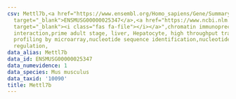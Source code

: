 ```yaml
---
csv: Mettl7b,<a href="https://www.ensembl.org/Homo_sapiens/Gene/Summary?db=core;g=ENSMUSG00000025347"
  target="_blank">ENSMUSG00000025347</a>,<a href="https://www.ncbi.nlm.nih.gov/pubmed/23834426"
  target="_blank"><i class="fas fa-file"></i></a>",chromatin immunoprecipitation assay,direct
  interaction,prime adult stage, liver, Hepatocyte, high throughput transcription
  profiling by microarray,nucleotide sequence identification,nucleotide sequence identification,transcriptional
  regulation,
data_alias: Mettl7b
data_id: ENSMUSG00000025347
data_numevidence: 1
data_species: Mus musculus
data_taxid: '10090'
title: Mettl7b
---
```

